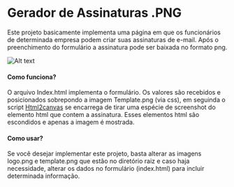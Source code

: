 Gerador de Assinaturas .PNG
===========

Este projeto basicamente implementa uma página em que os funcionários de determinada empresa
podem criar suas assinaturas de e-mail. Após o preenchimento do formulário a assinatura pode ser baixada
no formato png.


![Alt text](http://i.imgur.com/WfoRaI1.png "Gerador de Assinaturas")

#### Como funciona? ####

O arquivo Index.html implementa o formulário. Os valores são recebidos e posicionados sobrepondo a imagem Template.png (via css), em seguinda o script [Html2canvas](http://html2canvas.hertzen.com) se encarrega
de tirar uma espécie de screenshot do elemento html que contem a assinatura. 
Esses elementos html são escondidos e apenas a imagem é mostrada.

#### Como usar? ####
Se você desejar implementar este projeto, basta alterar as imagens logo.png e template.png que estão no diretório raiz e caso haja necessidade, alterar os dados no formulário (index.html) para incluir determinada informação.
